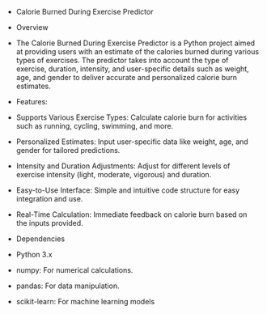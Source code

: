 - Calorie Burned During Exercise Predictor
- Overview
- The Calorie Burned During Exercise Predictor is a Python project aimed at providing users with an estimate of the calories burned during various types of exercises. The predictor takes into account the type of
  exercise, duration, intensity, and user-specific details such as weight, age, and gender to deliver accurate and personalized calorie burn estimates.

- Features:
- Supports Various Exercise Types: Calculate calorie burn for activities such as running, cycling, swimming, and more.
- Personalized Estimates: Input user-specific data like weight, age, and gender for tailored predictions.
- Intensity and Duration Adjustments: Adjust for different levels of exercise intensity (light, moderate, vigorous) and duration.
- Easy-to-Use Interface: Simple and intuitive code structure for easy integration and use.
- Real-Time Calculation: Immediate feedback on calorie burn based on the inputs provided.

- Dependencies
- Python 3.x
- numpy: For numerical calculations.
- pandas: For data manipulation.
- scikit-learn: For machine learning models
